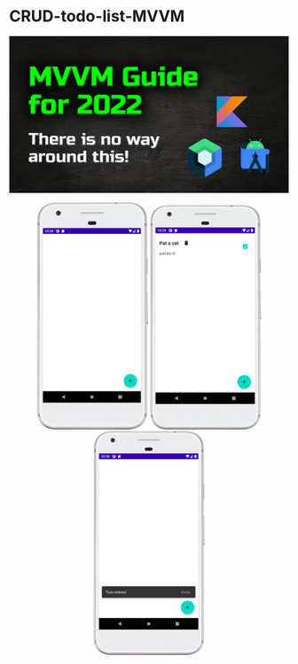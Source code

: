 # CRUD-todo-list-MVVM

![Thumbnail](/preview/maxresdefault.jpg "thumbnail")

<div align="center">
  <img src="/preview/Screenshot-1.png" alt="Screenshot-1" title="screenshot-1" width="200" />
  <img src="/preview/Screenshot-2.png" alt="Screenshot-2" title="screenshot-2" width="200" />
  <img src="/preview/Screenshot-3.png" alt="Screenshot-3" title="screenshot-3" width="200" />
</div>
